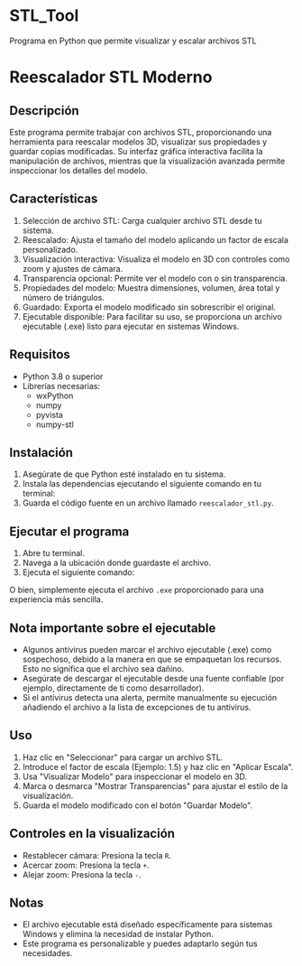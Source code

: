 # STL_Tool
Programa en Python que permite visualizar y escalar archivos STL

Reescalador STL Moderno
========================

Descripción
------------
Este programa permite trabajar con archivos STL, proporcionando una herramienta para reescalar modelos 3D, visualizar sus propiedades y guardar copias modificadas. Su interfaz gráfica interactiva facilita la manipulación de archivos, mientras que la visualización avanzada permite inspeccionar los detalles del modelo.

Características
---------------
1. Selección de archivo STL: Carga cualquier archivo STL desde tu sistema.
2. Reescalado: Ajusta el tamaño del modelo aplicando un factor de escala personalizado.
3. Visualización interactiva: Visualiza el modelo en 3D con controles como zoom y ajustes de cámara.
4. Transparencia opcional: Permite ver el modelo con o sin transparencia.
5. Propiedades del modelo: Muestra dimensiones, volumen, área total y número de triángulos.
6. Guardado: Exporta el modelo modificado sin sobrescribir el original.
7. Ejecutable disponible: Para facilitar su uso, se proporciona un archivo ejecutable (.exe) listo para ejecutar en sistemas Windows.

Requisitos
----------
- Python 3.8 o superior
- Librerías necesarias:
  - wxPython
  - numpy
  - pyvista
  - numpy-stl

Instalación
-----------
1. Asegúrate de que Python esté instalado en tu sistema.
2. Instala las dependencias ejecutando el siguiente comando en tu terminal:
3. Guarda el código fuente en un archivo llamado `reescalador_stl.py`.

Ejecutar el programa
--------------------
1. Abre tu terminal.
2. Navega a la ubicación donde guardaste el archivo.
3. Ejecuta el siguiente comando:


O bien, simplemente ejecuta el archivo `.exe` proporcionado para una experiencia más sencilla.

Nota importante sobre el ejecutable
-----------------------------------
- Algunos antivirus pueden marcar el archivo ejecutable (.exe) como sospechoso, debido a la manera en que se empaquetan los recursos. Esto no significa que el archivo sea dañino.
- Asegúrate de descargar el ejecutable desde una fuente confiable (por ejemplo, directamente de ti como desarrollador).
- Si el antivirus detecta una alerta, permite manualmente su ejecución añadiendo el archivo a la lista de excepciones de tu antivirus.

Uso
---
1. Haz clic en "Seleccionar" para cargar un archivo STL.
2. Introduce el factor de escala (Ejemplo: 1.5) y haz clic en "Aplicar Escala".
3. Usa "Visualizar Modelo" para inspeccionar el modelo en 3D.
4. Marca o desmarca "Mostrar Transparencias" para ajustar el estilo de la visualización.
5. Guarda el modelo modificado con el botón "Guardar Modelo".

Controles en la visualización
-----------------------------
- Restablecer cámara: Presiona la tecla `R`.
- Acercar zoom: Presiona la tecla `+`.
- Alejar zoom: Presiona la tecla `-`.

Notas
-----
- El archivo ejecutable está diseñado específicamente para sistemas Windows y elimina la necesidad de instalar Python.
- Este programa es personalizable y puedes adaptarlo según tus necesidades.
